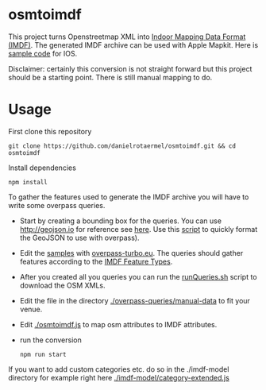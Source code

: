 # osmtoimdf

This project turns Openstreetmap XML into [Indoor Mapping Data Format (IMDF)](https://register.apple.com/resources/imdf/).
The generated IMDF archive can be used with Apple Mapkit. Here is [sample code](https://developer.apple.com/documentation/mapkit/displaying_an_indoor_map) for IOS.

Disclaimer: certainly this conversion is not straight forward but this project should be a starting point. There is still manual mapping to do.

# Usage

First clone this repository

```
git clone https://github.com/danielrotaermel/osmtoimdf.git && cd osmtoimdf
```

Install dependencies

```
npm install
```



To gather the features used to generate the IMDF archive you will have to write some overpass queries.

- Start by creating a bounding box for the queries. You can use http://geojson.io for reference see [here](https://github.com/danielrotaermel/osmtoimdf/tree/master/overpass-queries/boundingbox). 
  Use this [script](https://github.com/danielrotaermel/osmtoimdf/blob/master/overpass-queries/boundingbox/formatBoundingBoxForOverpass.sh) to quickly format the GeoJSON to use with overpass).

- Edit the [samples](https://github.com/danielrotaermel/osmtoimdf/tree/master/overpass-queries/queries) with [overpass-turbo.eu](https://overpass-turbo.eu). The queries should gather features according to the [IMDF Feature Types](https://register.apple.com/resources/imdf/#feature-types). 

- After you created all you queries you can run the [runQueries.sh](https://github.com/danielrotaermel/osmtoimdf/blob/master/overpass-queries/runQueries.sh) script to download the OSM XMLs.

- Edit the file in the directory [./overpass-queries/manual-data](https://github.com/danielrotaermel/osmtoimdf/tree/master/overpass-queries/manual-data) to fit your venue.

- Edit [./osmtoimdf.js](https://github.com/danielrotaermel/osmtoimdf/blob/master/osmtoimdf.js) to map osm attributes to IMDF attributes.

- run the conversion

  ```
  npm run start
  ```

If you want to add custom categories etc. do so in the ./imdf-model directory for example right here [./imdf-model/category-extended.js](https://github.com/danielrotaermel/osmtoimdf/blob/master/imdf-model/category-extended.js)